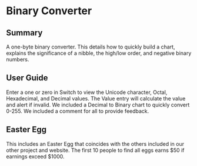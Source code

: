 # Binary Converter

## Summary
A one-byte binary converter. This details how to quickly build a chart, explains the significance of a nibble, the high/low order, and negative binary numbers.

## User Guide
Enter a one or zero in Switch to view the Unicode character, Octal, Hexadecimal, and Decimal values. The Value entry will calculate the value and alert if invalid. We included a Decimal to Binary chart to quickly convert 0-255. We included a comment for all to provide feedback.

## Easter Egg
This includes an Easter Egg that coincides with the others included in our other project and website. The first 10 people to find all eggs earns $50 if earnings exceed $1000.